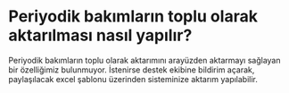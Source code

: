 # Periyodik bakımların toplu olarak aktarılması nasıl yapılır?

Periyodik bakımların toplu olarak aktarımını arayüzden aktarmayı sağlayan bir özelliğimiz bulunmuyor. İstenirse destek ekibine bildirim açarak, paylaşılacak excel şablonu üzerinden sisteminize aktarım yapılabilir.